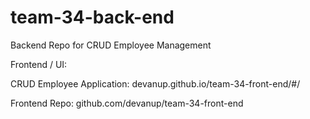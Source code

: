 # team-34-back-end
Backend Repo for CRUD Employee Management 

Frontend / UI:

CRUD Employee Application: devanup.github.io/team-34-front-end/#/

Frontend Repo: github.com/devanup/team-34-front-end


